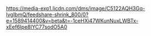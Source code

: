 https://media-exp1.licdn.com/dms/image/C5122AQH3Gq-lvgIbmQ/feedshare-shrink_800/0?e=1589414400&v=beta&t=-1ceHXi47WKunNuxLWBTx-xEef6Ipe8lYC77sodO5A0
